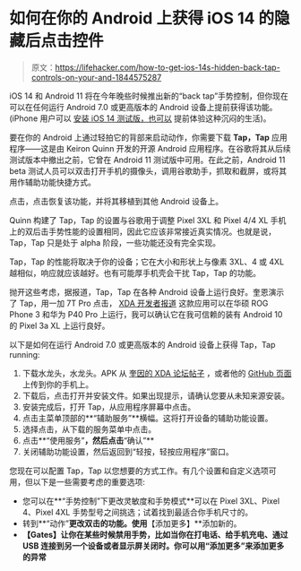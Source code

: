 # 如何在你的 Android 上获得 iOS 14 的隐藏后点击控件

> 原文：<https://lifehacker.com/how-to-get-ios-14s-hidden-back-tap-controls-on-your-and-1844575287>

iOS 14 和 Android 11 将在今年晚些时候推出新的“back tap”手势控制，但你现在可以在任何运行 Android 7.0 或更高版本的 Android 设备上提前获得该功能。(iPhone 用户可以 [安装 iOS 14 测试版，也可以](https://lifehacker.com/how-to-launch-iphone-actions-with-a-tap-on-the-back-1844127710) 提前体验这种沉闷的生活)。



要在你的 Android 上通过轻拍它的背部来启动动作，你需要下载 **Tap，Tap** 应用程序——这是由 Keiron Quinn 开发的开源 Android 应用程序。在谷歌将其从后续测试版本中撤出之前，它曾在 Android 11 测试版中可用。在此之前，Android 11 beta 测试人员可以双击打开手机的摄像头，调用谷歌助手，抓取和截屏，或将其用作辅助功能快捷方式。

点击，点击恢复该功能，并将其移植到其他 Android 设备上。

Quinn 构建了 Tap，Tap 的设置与谷歌用于调整 Pixel 3XL 和 Pixel 4/4 XL 手机上的双后击手势性能的设置相同，因此它应该非常接近真实情况。也就是说，Tap，Tap 只是处于 alpha 阶段，一些功能还没有完全实现。

Tap，Tap 的性能将取决于你的设备；它在大小和形状上与像素 3XL、4 或 4XL 越相似，响应就应该越好。也有可能厚手机壳会干扰 Tap，Tap 的功能。

抛开这些考虑，据报道，Tap，Tap 在各种 Android 设备上运行良好。奎恩演示了 Tap，用一加 7T Pro 点击， [XDA 开发者报道](https://www.xda-developers.com/tap-tap-brings-ios-14-android-11-back-tap-gesture-any-android-device/) 这款应用可以在华硕 ROG Phone 3 和华为 P40 Pro 上运行，我可以确认它在我可信赖的装有 Android 10 的 Pixel 3a XL 上运行良好。

以下是如何在运行 Android 7.0 或更高版本的 Android 设备上获得 Tap，Tap running:

1.  下载水龙头，水龙头。APK 从 [奎因的 XDA 论坛帖子](https://forum.xda-developers.com/android/apps-games/app-tap-tap-double-tap-device-gesture-t4140573) ，或者他的 [GitHub 页面](https://github.com/KieronQuinn/TapTap) 上传到你的手机上。
2.  下载后，点击打开并安装文件。如果出现提示，请确认您要从未知来源安装。
3.  安装完成后，打开 Tap，从应用程序屏幕中点击。
4.  点击主菜单顶部的**“辅助服务”**横幅。这将打开设备的辅助功能设置。
5.  选择点击，从下载的服务菜单中点击。
6.  点击**“使用服务”**，然后点击**“确认”**
7.  关闭辅助功能设置，然后返回到“轻按，轻按应用程序”窗口。

您现在可以配置 Tap，Tap 以您想要的方式工作。有几个设置和自定义选项可用，但以下是一些需要考虑的重要选项:

*   您可以在**“手势控制”下更改灵敏度和手势模式**可以在 Pixel 3XL、Pixel 4、Pixel 4XL 手势型号之间挑选；试着找到最适合你手机尺寸的。
*   转到**“动作”**更改双击的功能。使用**【添加更多】**添加新的。
*   **【Gates】**让你在某些时候禁用手势，比如当你在打电话、给手机充电、通过 USB 连接到另一个设备或者显示屏关闭时。你可以用**“添加更多”来添加更多的异常**